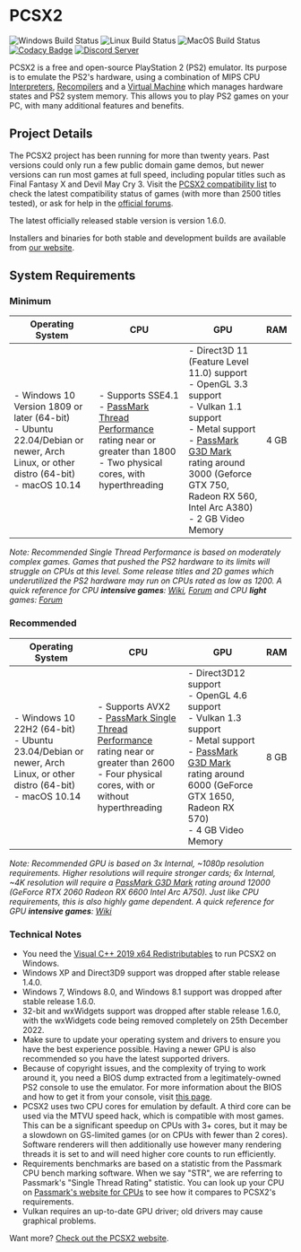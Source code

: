 # PCSX2

![Windows Build Status](https://img.shields.io/github/actions/workflow/status/PCSX2/pcsx2/windows_build_matrix.yml?label=%F0%9F%96%A5%EF%B8%8F%20Windows%20Builds)
![Linux Build Status](https://img.shields.io/github/actions/workflow/status/PCSX2/pcsx2/linux_build_matrix.yml?label=%F0%9F%90%A7%20Linux%20Builds)
![MacOS Build Status](https://img.shields.io/github/actions/workflow/status/PCSX2/pcsx2/macos_build_matrix.yml?label=%F0%9F%8D%8E%20MacOS%20Builds)
[![Codacy Badge](https://app.codacy.com/project/badge/Grade/1f7c0d75fec74d6daa6adb084e5b4f71)](https://www.codacy.com/gh/PCSX2/pcsx2/dashboard?utm_source=github.com&amp;utm_medium=referral&amp;utm_content=PCSX2/pcsx2&amp;utm_campaign=Badge_Grade)
[![Discord Server](https://img.shields.io/discord/309643527816609793?color=%235CA8FA&label=PCSX2%20Discord&logo=discord&logoColor=white)](https://discord.com/invite/TCz3t9k)

PCSX2 is a free and open-source PlayStation 2 (PS2) emulator. Its purpose is to emulate the PS2's hardware, using a combination of MIPS CPU [Interpreters](<https://en.wikipedia.org/wiki/Interpreter_(computing)>), [Recompilers](https://en.wikipedia.org/wiki/Dynamic_recompilation) and a [Virtual Machine](https://en.wikipedia.org/wiki/Virtual_machine) which manages hardware states and PS2 system memory. This allows you to play PS2 games on your PC, with many additional features and benefits.

## Project Details

The PCSX2 project has been running for more than twenty years. Past versions could only run a few public domain game demos, but newer versions can run most games at full speed, including popular titles such as Final Fantasy X and Devil May Cry 3. Visit the [PCSX2 compatibility list](https://pcsx2.net/compat/) to check the latest compatibility status of games (with more than 2500 titles tested), or ask for help in the [official forums](https://forums.pcsx2.net/).

The latest officially released stable version is version 1.6.0.

Installers and binaries for both stable and development builds are available from [our website](https://pcsx2.net/downloads/).

## System Requirements

### Minimum

| Operating System                                                                                                               | CPU                                                                                                                                                                                             | GPU                                                                                                                                                                                               | RAM  |
| ------------------------------------------------------------------------------------------------------------------------------ | ----------------------------------------------------------------------------------------------------------------------------------------------------------------------------------------------- | ------------------------------------------------------------------------------------------------------------------------------------------------------------------------------------------------- | ---- |
| - Windows 10 Version 1809 or later (64-bit) <br/> - Ubuntu 22.04/Debian or newer, Arch Linux, or other distro (64-bit) <br/> - macOS 10.14 | - Supports SSE4.1 <br/> - [PassMark Thread Performance](https://www.cpubenchmark.net/CPU_mega_page.html) rating near or greater than 1800<br/> - Two physical cores, with hyperthreading | - Direct3D 11 (Feature Level 11.0) support <br/> - OpenGL 3.3 support <br/> - Vulkan 1.1 support <br/> - Metal support <br/> - [PassMark G3D Mark](https://www.videocardbenchmark.net/high_end_gpus.html) rating around 3000 (Geforce GTX 750, Radeon RX 560, Intel Arc A380) <br/> - 2 GB Video Memory | 4 GB |

_Note: Recommended Single Thread Performance is based on moderately complex games. Games that pushed the PS2 hardware to its limits will struggle on CPUs at this level. Some release titles and 2D games which underutilized the PS2 hardware may run on CPUs rated as low as 1200. A quick reference for CPU **intensive games**: [Wiki](https://wiki.pcsx2.net/Category:CPU_intensive_games), [Forum](https://forums.pcsx2.net/Thread-LIST-The-Most-CPU-Intensive-Games) and CPU **light** games: [Forum](https://forums.pcsx2.net/Thread-LIST-Games-that-don-t-need-a-strong-CPU-to-emulate)_

### Recommended

| Operating System                                                                                                              | CPU                                                                                                                                                                                                       | GPU                                                                                                                                                                                                   | RAM  |
| ----------------------------------------------------------------------------------------------------------------------------- | --------------------------------------------------------------------------------------------------------------------------------------------------------------------------------------------------------- | ----------------------------------------------------------------------------------------------------------------------------------------------------------------------------------------------------- | ---- |
| - Windows 10 22H2 (64-bit) <br/> - Ubuntu 23.04/Debian or newer, Arch Linux, or other distro (64-bit) <br/> - macOS 10.14 | - Supports AVX2 <br/> - [PassMark Single Thread Performance](https://www.cpubenchmark.net/CPU_mega_page.html) rating near or greater than 2600<br/> - Four physical cores, with or without hyperthreading | - Direct3D12 support <br/> - OpenGL 4.6 support <br/> - Vulkan 1.3 support <br/> - Metal support <br/> - [PassMark G3D Mark](https://www.videocardbenchmark.net/high_end_gpus.html) rating around 6000 (GeForce GTX 1650, Radeon RX 570) <br/> - 4 GB Video Memory | 8 GB |

_Note: Recommended GPU is based on 3x Internal, ~1080p resolution requirements. Higher resolutions will require stronger cards; 6x Internal, ~4K resolution will require a [PassMark G3D Mark](https://www.videocardbenchmark.net/high_end_gpus.html) rating around 12000 (GeForce RTX 2060 Radeon RX 6600 Intel Arc A750). Just like CPU requirements, this is also highly game dependent. A quick reference for GPU **intensive games**: [Wiki](https://wiki.pcsx2.net/Category:GPU_intensive_games)_

### Technical Notes

-   You need the [Visual C++ 2019 x64 Redistributables](https://support.microsoft.com/en-us/help/2977003/) to run PCSX2 on Windows.
-   Windows XP and Direct3D9 support was dropped after stable release 1.4.0.
-   Windows 7, Windows 8.0, and Windows 8.1 support was dropped after stable release 1.6.0.
-   32-bit and wxWidgets support was dropped after stable release 1.6.0, with the wxWidgets code being removed completely on 25th December 2022.
-   Make sure to update your operating system and drivers to ensure you have the best experience possible. Having a newer GPU is also recommended so you have the latest supported drivers.
-   Because of copyright issues, and the complexity of trying to work around it, you need a BIOS dump extracted from a legitimately-owned PS2 console to use the emulator. For more information about the BIOS and how to get it from your console, visit [this page](pcsx2/Docs/PCSX2_FAQ.md#question-13-where-do-i-get-a-ps2-bios).
-   PCSX2 uses two CPU cores for emulation by default. A third core can be used via the MTVU speed hack, which is compatible with most games. This can be a significant speedup on CPUs with 3+ cores, but it may be a slowdown on GS-limited games (or on CPUs with fewer than 2 cores). Software renderers will then additionally use however many rendering threads it is set to and will need higher core counts to run efficiently.
-   Requirements benchmarks are based on a statistic from the Passmark CPU bench marking software. When we say "STR", we are referring to Passmark's "Single Thread Rating" statistic. You can look up your CPU on [Passmark's website for CPUs](https://cpubenchmark.net) to see how it compares to PCSX2's requirements.
-   Vulkan requires an up-to-date GPU driver; old drivers may cause graphical problems.

Want more? [Check out the PCSX2 website](https://pcsx2.net/).
